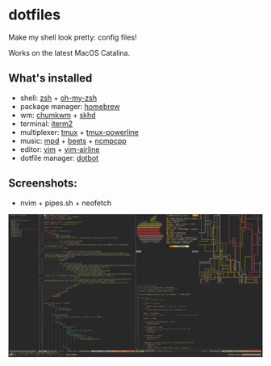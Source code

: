 # dotfiles
Make my shell look pretty: config files!

Works on the latest MacOS Catalina.

## What's installed
 * shell: [zsh](https://www.zsh.org/) + [oh-my-zsh](https://github.com/robbyrussell/oh-my-zsh)
 * package manager: [homebrew](https://brew.sh/)
 * wm: [chumkwm](https://github.com/koekeishiya/chunkwm) + [skhd](https://github.com/koekeishiya/skhd)
 * terminal: [iterm2](https://www.iterm2.com/)
 * multiplexer: [tmux](https://github.com/tmux/tmux) + [tmux-powerline](https://github.com/erikw/tmux-powerline)
 * music: [mpd](https://github.com/MusicPlayerDaemon/MPD) + [beets](https://github.com/beetbox/beets) + [ncmpcpp](https://github.com/arybczak/ncmpcpp)
 * editor: [vim](https://www.vim.org/) + [vim-airline](https://github.com/vim-airline/vim-airline)
 * dotfile manager: [dotbot](https://github.com/anishathalye/dotbot)

## Screenshots: 
 * nvim + pipes.sh + neofetch
 
 ![Screenshot](screenshot.png)
